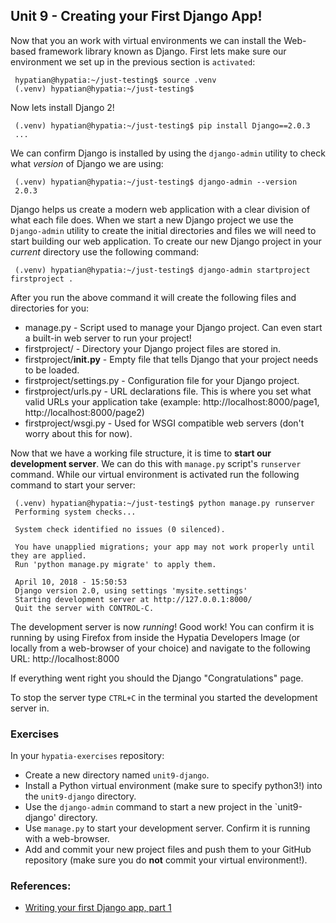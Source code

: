 Unit 9 - Creating your First Django App!
----

Now that you an work with virtual environments we can install the Web-based framework library known as Django. First lets make sure our environment we set up in the previous section is `activated`:

     hypatian@hypatia:~/just-testing$ source .venv
     (.venv) hypatian@hypatia:~/just-testing$

Now lets install Django 2!

     (.venv) hypatian@hypatia:~/just-testing$ pip install Django==2.0.3
     ...

We can confirm Django is installed by using the `django-admin` utility to check what *version* of Django we are using:

     (.venv) hypatian@hypatia:~/just-testing$ django-admin --version
     2.0.3

Django helps us create a modern web application with a clear division of what each file does. When we start a new Django project we use the `Django-admin` utility to create the initial directories and files we will need to start building our web application. To create our new Django project in your *current* directory use the following command:

     (.venv) hypatian@hypatia:~/just-testing$ django-admin startproject firstproject .

After you run the above command it will create the following files and directories for you:

* manage.py - Script used to manage your Django project. Can even start a built-in web server to run your project!
* firstproject/ - Directory your Django project files are stored in.
* firstproject/__init.py__ - Empty file that tells Django that your project needs to be loaded.
* firstproject/settings.py - Configuration file for your Django project.
* firstproject/urls.py - URL declarations file. This is where you set what valid URLs your application take (example: http://localhost:8000/page1, http://localhost:8000/page2)
* firstproject/wsgi.py - Used for WSGI compatible web servers (don't worry about this for now).

Now that we have a working file structure, it is time to **start our development server**. We can do this with `manage.py` script's `runserver` command. While our virtual environment is activated run the following command to start your server:

     (.venv) hypatian@hypatia:~/just-testing$ python manage.py runserver
     Performing system checks...
     
     System check identified no issues (0 silenced).
     
     You have unapplied migrations; your app may not work properly until they are applied.
     Run 'python manage.py migrate' to apply them.
     
     April 10, 2018 - 15:50:53
     Django version 2.0, using settings 'mysite.settings'
     Starting development server at http://127.0.0.1:8000/
     Quit the server with CONTROL-C.

The development server is now *running*! Good work! You can confirm it is running by using Firefox from inside the Hypatia Developers Image (or locally from a web-browser of your choice) and navigate to the following URL: http://localhost:8000

If everything went right you should the Django "Congratulations" page.

To stop the server type `CTRL+C` in the terminal you started the development server in.

### **Exercises**

In your `hypatia-exercises` repository:

* Create a new directory named `unit9-django`.
* Install a Python virtual environment (make sure to specify python3!) into the `unit9-django` directory.
* Use the `django-admin` command to start a new project in the `unit9-django' directory.
* Use `manage.py` to start your development server. Confirm it is running with a web-browser.
* Add and commit your new project files and push them to your GitHub repository (make sure you do **not** commit your virtual environment!).

### References:

* [Writing your first Django app, part 1](https://docs.djangoproject.com/en/2.0/intro/tutorial01/)